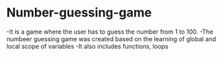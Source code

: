 # Number-guessing-game
-It is a game where the user has to guess the number from 1 to 100.
-The numbeer guessing game was created based on the learning of global and local scope of variables
-It also includes functions, loops
